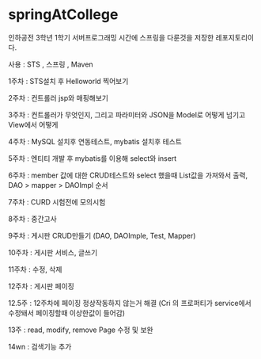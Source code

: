 # springAtCollege


인하공전 3학년 1학기 서버프로그래밍 시간에 스프링을 다룬것을 저장한 레포지토리이다.

사용 : STS , 스프링 , Maven

1주차 : STS설치 후 Helloworld 찍어보기

2주차 : 컨트롤러 jsp와 매핑해보기

3주차 : 컨트롤러가 무엇인지, 그리고 파라미터와 JSON을 Model로 어떻게 넘기고 View에서 어떻게 

4주차 : MySQL 설치후 연동테스트, mybatis 설치후 테스트

5주차 : 엔티티 개발 후 mybatis를 이용해 select와 insert

6주차 : member 값에 대한 CRUD테스트와 select 했을때 List값을 가져와서 출력, DAO > mapper > DAOImpl 순서

7주차 : CURD 시험전에 모의시험

8주차 : 중간고사

9주차 : 게시판 CRUD만들기 (DAO, DAOImple, Test, Mapper)

10주차 : 게시판 서비스, 글쓰기

11주차 : 수정, 삭제

12주차 : 게시판 페이징

12.5주 : 12주차에 페이징 정상작동하지 않는거 해결 (Cri 의 프로퍼티가 service에서 수정돼서 페이징할때 이상한값이 들어감)

13주 : read, modify, remove Page 수정 및 보완

14wn : 검색기능 추가
